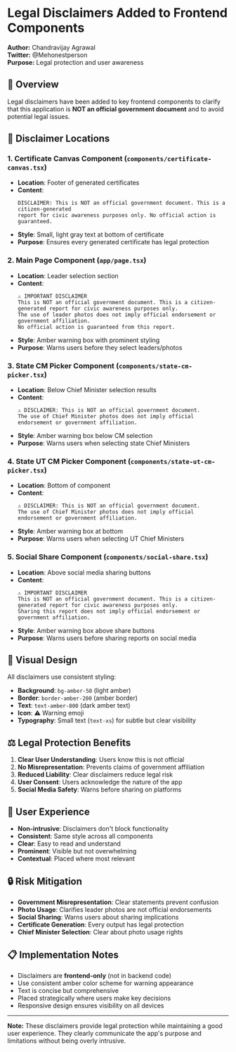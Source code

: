 # Legal Disclaimers Added to Frontend Components

**Author:** Chandravijay Agrawal  
**Twitter:** @Mehonestperson  
**Purpose:** Legal protection and user awareness

## 🚨 **Overview**

Legal disclaimers have been added to key frontend components to clarify that this application is **NOT an official government document** and to avoid potential legal issues.

## 📍 **Disclaimer Locations**

### 1. **Certificate Canvas Component** (`components/certificate-canvas.tsx`)
- **Location**: Footer of generated certificates
- **Content**: 
  ```
  DISCLAIMER: This is NOT an official government document. This is a citizen-generated
  report for civic awareness purposes only. No official action is guaranteed.
  ```
- **Style**: Small, light gray text at bottom of certificate
- **Purpose**: Ensures every generated certificate has legal protection

### 2. **Main Page Component** (`app/page.tsx`)
- **Location**: Leader selection section
- **Content**: 
  ```
  ⚠️ IMPORTANT DISCLAIMER
  This is NOT an official government document. This is a citizen-generated report for civic awareness purposes only. 
  The use of leader photos does not imply official endorsement or government affiliation. 
  No official action is guaranteed from this report.
  ```
- **Style**: Amber warning box with prominent styling
- **Purpose**: Warns users before they select leaders/photos

### 3. **State CM Picker Component** (`components/state-cm-picker.tsx`)
- **Location**: Below Chief Minister selection results
- **Content**: 
  ```
  ⚠️ DISCLAIMER: This is NOT an official government document. 
  The use of Chief Minister photos does not imply official endorsement or government affiliation.
  ```
- **Style**: Amber warning box below CM selection
- **Purpose**: Warns users when selecting state Chief Ministers

### 4. **State UT CM Picker Component** (`components/state-ut-cm-picker.tsx`)
- **Location**: Bottom of component
- **Content**: 
  ```
  ⚠️ DISCLAIMER: This is NOT an official government document. 
  The use of Chief Minister photos does not imply official endorsement or government affiliation.
  ```
- **Style**: Amber warning box at bottom
- **Purpose**: Warns users when selecting UT Chief Ministers

### 5. **Social Share Component** (`components/social-share.tsx`)
- **Location**: Above social media sharing buttons
- **Content**: 
  ```
  ⚠️ IMPORTANT DISCLAIMER
  This is NOT an official government document. This is a citizen-generated report for civic awareness purposes only. 
  Sharing this report does not imply official endorsement or government affiliation.
  ```
- **Style**: Amber warning box above share buttons
- **Purpose**: Warns users before sharing reports on social media

## 🎨 **Visual Design**

All disclaimers use consistent styling:
- **Background**: `bg-amber-50` (light amber)
- **Border**: `border-amber-200` (amber border)
- **Text**: `text-amber-800` (dark amber text)
- **Icon**: ⚠️ Warning emoji
- **Typography**: Small text (`text-xs`) for subtle but clear visibility

## ⚖️ **Legal Protection Benefits**

1. **Clear User Understanding**: Users know this is not official
2. **No Misrepresentation**: Prevents claims of government affiliation
3. **Reduced Liability**: Clear disclaimers reduce legal risk
4. **User Consent**: Users acknowledge the nature of the app
5. **Social Media Safety**: Warns before sharing on platforms

## 📱 **User Experience**

- **Non-intrusive**: Disclaimers don't block functionality
- **Consistent**: Same style across all components
- **Clear**: Easy to read and understand
- **Prominent**: Visible but not overwhelming
- **Contextual**: Placed where most relevant

## 🔒 **Risk Mitigation**

- **Government Misrepresentation**: Clear statements prevent confusion
- **Photo Usage**: Clarifies leader photos are not official endorsements
- **Social Sharing**: Warns users about sharing implications
- **Certificate Generation**: Every output has legal protection
- **Chief Minister Selection**: Clear about photo usage rights

## 📋 **Implementation Notes**

- Disclaimers are **frontend-only** (not in backend code)
- Use consistent amber color scheme for warning appearance
- Text is concise but comprehensive
- Placed strategically where users make key decisions
- Responsive design ensures visibility on all devices

---

**Note:** These disclaimers provide legal protection while maintaining a good user experience. They clearly communicate the app's purpose and limitations without being overly intrusive.
